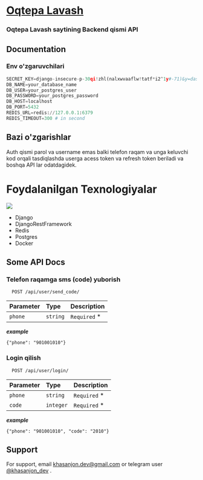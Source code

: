 
#  [Oqtepa Lavash](https://oqtepalavash.uz/)

### Oqtepa Lavash saytining Backend qismi API
## Documentation

### Env o'zgaruvchilari
```python
SECRET_KEY=django-insecure-p-30qi!zhl(nalxwvaaflw!tatf*i2^1y#-71)&y=dasfds=3b
DB_NAME=your_database_name
DB_USER=your_postgres_user
DB_PASSWORD=your_postgres_password
DB_HOST=localhost
DB_PORT=5432
REDIS_URL=redis://127.0.0.1:6379
REDIS_TIMEOUT=300 # in second
```
## Bazi o'zgarishlar
Auth qismi parol va username emas balki telefon raqam va unga keluvchi kod orqali tasdiqlashda userga acess token va refresh token beriladi va boshqa API lar odatdagidek.

# Foydalanilgan Texnologiyalar

<p>
  <a>
    <img src="https://skillicons.dev/icons?i=python,django,docker,postgres,redis, Postman" />
  </a>
</p>

* Django
* DjangoRestFramework
* Redis
* Postgres
* Docker
## Some API Docs 

### Telefon raqamga sms (code) yuborish 

```http
  POST /api/user/send_code/
```

| Parameter | Type     | Description                |
| :-------- | :------- | :------------------------- |
| `phone` | `string` | `Required` * |

*__example__*

`{"phone": "901001010"}`

### Login qilish

```http
  POST /api/user/login/
```

| Parameter | Type     | Description                       |
| :-------- | :------- | :-------------------------------- |
| `phone`      | `string` | `Required` * |
| `code`      | `integer` | `Required` * |

*__example__*

`{"phone": "901001010", "code": "2010"}`
## Support

For support, email khasanjon.dev@gmail.com or telegram user [@khasanjon_dev](https://t.me/khasanjon_dev) .

